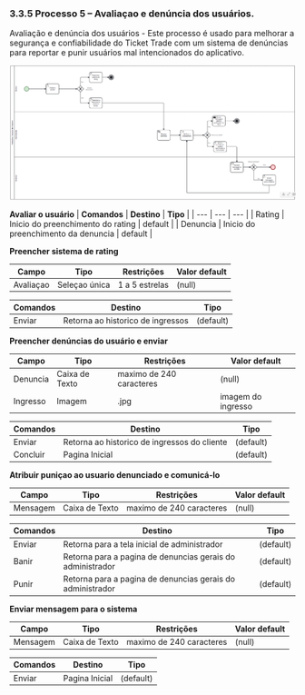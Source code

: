 ### 3.3.5 Processo 5 – Avaliaçao e denúncia dos usuários.

Avaliação e denúncia dos usuários - Este processo é usado para melhorar a segurança e confiabilidade do Ticket Trade com um sistema de denúncias para reportar e punir usuários mal intencionados do aplicativo.


![Exemplo de um Modelo BPMN do PROCESSO 5](images/processo5.png "Modelo BPMN do Processo 5.")


**Avaliar o usuário**
| **Comandos**         |  **Destino**                   | **Tipo** |
| ---                  | ---                            | ---               |
| Rating            | Inicio do preenchimento do rating        | default           |
| Denuncia         | Inicio do preenchimento da denuncia       | default           |

**Preencher sistema de rating**

| **Campo**       | **Tipo**         | **Restrições** | **Valor default** |
| ---             | ---              | ---            | ---               |
| Avaliaçao         | Seleçao única   | 1 a 5 estrelas | (null)         |

| **Comandos**         |  **Destino**                   | **Tipo**          |
| ---                  | ---                            | ---               |
| Enviar     | Retorna ao historico de ingressos|          (default)         |



**Preencher denúncias do usuário e enviar**

| **Campo**       | **Tipo**         | **Restrições** | **Valor default** |
| ---             | ---              | ---            | ---               |
| Denuncia          | Caixa de Texto   | maximo de 240 caracteres | (null)|
| Ingresso      | Imagem  | .jpg | imagem do ingresso|


| **Comandos**         |  **Destino**                   | **Tipo**          |
| ---                  | ---                            | ---               |
| Enviar     | Retorna ao historico de ingressos do cliente|   (default)                |
| Concluir       | Pagina Inicial  |        (default)           |


**Atribuir puniçao ao usuario denunciado e comunicá-lo**

| **Campo**       | **Tipo**         | **Restrições** | **Valor default** |
| ---             | ---              | ---            | ---               |
| Mensagem          | Caixa de Texto   | maximo de 240 caracteres | (null)|


| **Comandos**         |  **Destino**                   | **Tipo**          |
| ---                  | ---                            | ---               |
| Enviar     | Retorna para a tela inicial de administrador|   (default)                |
| Banir   | Retorna para a pagina de denuncias gerais do administrador|   (default)                |
| Punir    |  Retorna para a pagina de denuncias gerais do administrador|   (default)                |

**Enviar mensagem para o sistema**

| **Campo**       | **Tipo**         | **Restrições** | **Valor default** |
| ---             | ---              | ---            | ---               |
| Mensagem          | Caixa de Texto   | maximo de 240 caracteres | (null)|


| **Comandos**         |  **Destino**                   | **Tipo**          |
| ---                  | ---                            | ---               |
| Enviar     | Pagina Inicial |   (default)                |

